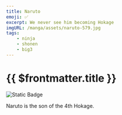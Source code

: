 ```yaml
---
title: Naruto
emoji: ✅
excerpt: We never see him becoming Hokage
imgURL: /manga/assets/naruto-579.jpg
tags: 
    - ninja
    - shonen 
    - big3
---
```


<script setup>
import Blur from '@components/Blur.vue'
import BlurryImage from '@components/BlurryImage.vue'
</script>


<!-- magic comment to set LTeX settings -->
<!-- LTeX: enabled=false -->
# {{ $frontmatter.title }}
<!-- LTeX: enabled=true -->

![Static Badge](https://img.shields.io/badge/Rank-GOAT-blue)

<Blur>
Naruto is the son of the 4th Hokage.
</Blur>


<BlurryImage srcUrl="./assets/naruto-579.jpg" alt="naruto cover" />